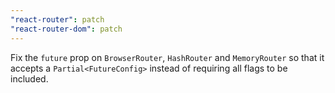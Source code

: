 ```yaml
---
"react-router": patch
"react-router-dom": patch
---
```


Fix the `future` prop on `BrowserRouter`, `HashRouter` and `MemoryRouter` so that it accepts a `Partial<FutureConfig>` instead of requiring all flags to be included.
